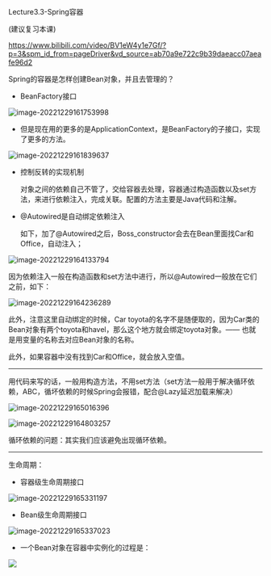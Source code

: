Lecture3.3-Spring容器

(建议复习本课)

https://www.bilibili.com/video/BV1eW4y1e7Gf/?p=3&spm_id_from=pageDriver&vd_source=ab70a9e722c9b39daeacc07aeafe96d2

Spring的容器是怎样创建Bean对象，并且去管理的？

- BeanFactory接口

![image-20221229161753998](https://raw.githubusercontent.com/sunmiao0301/Public-Pic-Bed/main/imgfromPicGO/202212291617090.png)

- 但是现在用的更多的是ApplicationContext，是BeanFactory的子接口，实现了更多的方法。

![image-20221229161839637](https://raw.githubusercontent.com/sunmiao0301/Public-Pic-Bed/main/imgfromPicGO/202212291618728.png)

- 控制反转的实现机制

  对象之间的依赖自己不管了，交给容器去处理，容器通过构造函数以及set方法，来进行依赖注入，完成关联。配置的方法主要是Java代码和注解。

- @Autowired是自动绑定依赖注入

  如下，加了@Autowired之后，Boss_constructor会去在Bean里面找Car和Office，自动注入；

![image-20221229164133794](https://raw.githubusercontent.com/sunmiao0301/Public-Pic-Bed/main/imgfromPicGO/202212291641873.png)

因为依赖注入一般在构造函数和set方法中进行，所以@Autowired一般放在它们之前，如下：

![image-20221229164236289](https://raw.githubusercontent.com/sunmiao0301/Public-Pic-Bed/main/imgfromPicGO/202212291642345.png)

此外，注意这里自动绑定的时候，Car toyota的名字不是随便取的，因为Car类的Bean对象有两个toyota和havel，那么这个地方就会绑定toyota对象。—— 也就是用变量的名称去对应Bean对象的名称。

此外，如果容器中没有找到Car和Office，就会放入空值。

----

用代码来写的话，一般用构造方法，不用set方法（set方法一般用于解决循环依赖，ABC，循坏依赖的时候Spring会报错，配合@Lazy延迟加载来解决）

![image-20221229165016396](https://raw.githubusercontent.com/sunmiao0301/Public-Pic-Bed/main/imgfromPicGO/202212291650480.png)

![image-20221229164803257](https://raw.githubusercontent.com/sunmiao0301/Public-Pic-Bed/main/imgfromPicGO/202212291648335.png)

循环依赖的问题：其实我们应该避免出现循环依赖。

----

生命周期：

- 容器级生命周期接口

![image-20221229165331197](https://raw.githubusercontent.com/sunmiao0301/Public-Pic-Bed/main/imgfromPicGO/202212291653309.png)

- Bean级生命周期接口

![image-20221229165337023](https://raw.githubusercontent.com/sunmiao0301/Public-Pic-Bed/main/imgfromPicGO/202212291653069.png)

- 一个Bean对象在容器中实例化的过程是：

![](https://raw.githubusercontent.com/sunmiao0301/Public-Pic-Bed/main/imgfromPicGO/202212291658701.png)